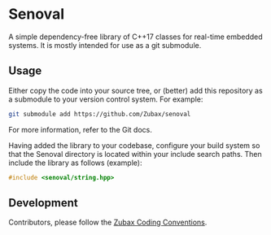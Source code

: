 # Senoval

A simple dependency-free library of C++17 classes for real-time embedded systems.
It is mostly intended for use as a git submodule.

## Usage

Either copy the code into your source tree, or (better)
add this repository as a submodule to your version control system.
For example:

```bash
git submodule add https://github.com/Zubax/senoval
```

For more information, refer to the Git docs.

Having added the library to your codebase, configure your build system so that
the Senoval directory is located within your include search paths.
Then include the library as follows (example):

```c++
#include <senoval/string.hpp>
```

## Development

Contributors, please follow the [Zubax Coding Conventions](https://kb.zubax.com/x/84Ah).
